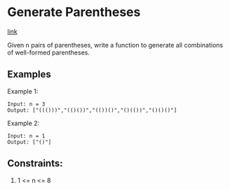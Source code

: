 # Generate Parentheses

[link](https://leetcode.com/problems/generate-parentheses/description/)

Given n pairs of parentheses, write a function to generate all combinations of well-formed parentheses.

## Examples

Example 1:

```
Input: n = 3
Output: ["((()))","(()())","(())()","()(())","()()()"]
```

Example 2:

```
Input: n = 1
Output: ["()"]
```


## Constraints:
1. 1 <= n <= 8